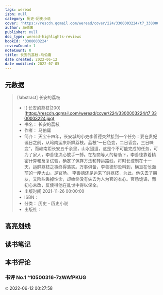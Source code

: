 ```yaml
---
tags: weread
isbn: null
category: 历史-历史小说
cover: 'https://rescdn.qqmail.com/weread/cover/224/3300003224/t7_3300003224.jpg'
author: 马伯庸
publisher: null
doc_type: weread-highlights-reviews
bookId: '3300003224'
reviewCount: 1
noteCount: 0
title: 长安的荔枝-马伯庸
date created: 2022-06-12
date modified: 2022-07-05
---
```


## 元数据

> [!abstract] 长安的荔枝
> - ![ 长安的荔枝|200](<https://rescdn.qqmail.com/weread/cover/224/3300003224/t7_3300003224.jpg)>
> - 书名： 长安的荔枝
> - 作者： 马伯庸
> - 简介： 天宝十四年，长安城的小吏李善德突然接到一个任务：要在贵妃诞日之前，从岭南运来新鲜荔枝。荔枝“一日色变，二日香变，三日味变”，而岭南距长安五千余里，山水迢迢，这是个不可能完成的任务，可为了家人，李善德决心放手一搏。在胡商等人的帮助下，李善德靠着精密计算和反复试验，确定了保存方法和转运路线，将时长控制在十一天，运鲜荔枝之事终得落实。万事俱备，李善德却没料到，横亘在他面前的一座大山，是官场。 李善德还是运来了鲜荔枝，为此，他失去了朋友，又险些丢掉性命，却始终没有失去为人为官的本心。官场诡谲，而初心未改，反使得他在乱世中得以保全。
> - 出版时间 2021-11-26 00:00:00
> - ISBN：
> - 分类： 历史 - 历史小说
> - 出版社：

## 高亮划线

## 读书笔记

## 本书评论

### 书评 No.1 ^10500316-7zWAfPKUG

⏱ 2022-06-12 00:27:58
